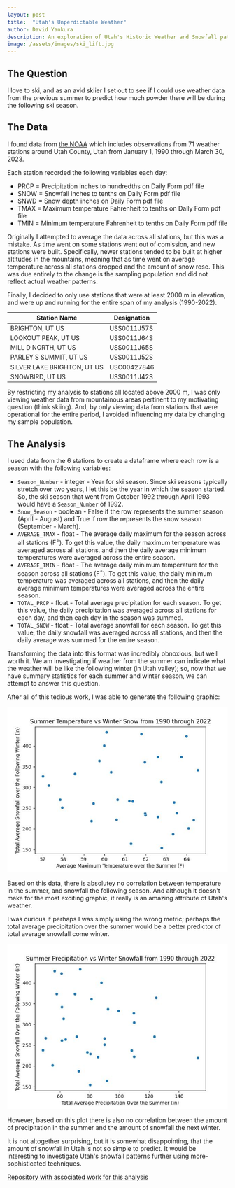 ```yaml
---
layout: post
title:  "Utah's Unperdictable Weather"
author: David Yankura
description: An exploration of Utah's Historic Weather and Snowfall patterns. 
image: /assets/images/ski_lift.jpg
---
```



<!-- Create a graphic that tells a coherent story with data.  Often the story can be the answer to the main question you had in mind when you were first motivated to collect your data.  Your story need not be amazingly interesting.  It should, however, be complete and straightforward. 
You may create up to two graphics if it an additional graphic is absolutely necessary to sufficient convey your story.  
You can create a dashboard to help tell your story, but you should still have a static graphic that is representative and tells the complete story, if only about a part of your data.  
The graphic should be (mostly) self-contained and viewers should be able to understand the story from the graphic alone.  
Create a blog post that:
    summarizes your entire project (from data collection to now 1-2 paragraphs),
    summarizes your data story (1 paragraph)
    shows your graphic
    has a link to the github repository(s) that contain(s) all the work associated with your project(s) 
Your graphic and blog post will be graded based on:
    Visual aesthetics
    Graphic suitability
    Completeness of story
    Meeting the posted guidelines
You will be ALSO be graded for your entire blog:
    Your blog should be something that you would be able to share with prospective employers 
    Your blog should have a name that is not related to a single assignment or class
    Your blog picture / title / description should not be the default
    Your blog should have a place for readers to leave comments
    Your blog should have an informative "about me"  -->

## The Question

I love to ski, and as an avid skiier I set out to see if I could use weather data from the previous summer to predict how much powder there will be during the following ski season. 


## The Data 

I found data from <a href="https://www.ncdc.noaa.gov/cdo-web/search">the NOAA</a> which includes observations from 71 weather stations around Utah County, Utah from January 1, 1990 through March 30, 2023. 

Each station recorded the following variables each day: 
- PRCP = Precipitation inches to hundredths on Daily Form pdf file
- SNOW = Snowfall inches to tenths on Daily Form pdf file
- SNWD = Snow depth inches on Daily Form pdf file
- TMAX = Maximum temperature Fahrenheit to tenths on Daily Form pdf file
- TMIN = Minimum temperature Fahrenheit to tenths on Daily Form pdf file

Originally I attempted to average the data across all stations, but this was a mistake. As time went on some stations went out of comission, and new stations were built. Specifically, newer stations tended to be built at higher altitudes in the mountains, meaning that as time went on average temperature across all stations dropped and the amount of snow rose. This was due entirely to the change is the sampling population and did not reflect actual weather patterns. 

Finally, I decided to only use stations that were at least 2000 m in elevation, and were up and running for the entire span of my analysis (1990-2022). 

| Station Name                | Designation |
| --------------------------- | ----------- |
| BRIGHTON, UT US             | USS0011J57S |
| LOOKOUT PEAK, UT US         | USS0011J64S |
| MILL D NORTH, UT US         | USS0011J65S |
| PARLEY S SUMMIT, UT US      | USS0011J52S |
| SILVER LAKE BRIGHTON, UT US | USC00427846 |
| SNOWBIRD, UT US             | USS0011J42S |

By restricting my analysis to stations all located above 2000 m, I was only viewing weather data from mountainous areas pertinent to my motivating question (think skiing). And, by only viewing data from stations that were operational for the entire period, I avoided influencing my data by changing my sample population. 

## The Analysis 

<!-- talk about how you transformed data -->
I used data from the 6 stations to create a dataframe where each row is a season with the following variables: 
- `Season_Number` - integer - Year for ski season. Since ski seasons typically stretch over two years, I let this be the year in which the season started. So, the ski season that went from October 1992 through April 1993 would have a `Season_Number` of 1992. 
- `Snow_Season` - boolean - False if the row represents the summer season (April - August) and True if row the represents the snow season (September - March). 
- `AVERAGE_TMAX` - float - The average daily maximum for the season across all stations (F$^\circ$). To get this value, the daily maximum temperature was averaged across all stations, and then the daily average minimum temperatures were averaged across the entire season. 
- `AVERAGE_TMIN` - float - The average daily minimum temperature for the season across all stations (F$^\circ$). To get this value, the daily minimum temperature was averaged across all stations, and then the daily average minimum temperatures were averaged across the entire season. 
- `TOTAL_PRCP` - float - Total average precipitation for each season. To get this value, the daily precipitation was averaged across all stations for each day, and then each day in the season was summed. 
- `TOTAL_SNOW` - float - Total average snowfall for each season. To get this value, the daily snowfall was averaged across all stations, and then the daily average was summed for the entire season. 

Transforming the data into this format was incredibly obnoxious, but well worth it. We am investigating if weather from the summer can indicate what the weather will be like the following winter (in Utah valley); so, now that we have summary statistics for each summer and winter season, we can attempt to answer this question. 

<!-- talk about what you found from your transformed data -->
After all of this tedious work, I was able to generate the following graphic: 

![Summer Temperature vs Winter Snow from 1990 through 2022](https://raw.githubusercontent.com/blacksaab/my386blog/main/assets/images/Post_3c/Plot_Main.jpg)

Based on this data, there is absolutey no correlation between temperature in the summer, and snowfall the following season. And although it doesn't make for the most exciting graphic, it really is an amazing attribute of Utah's weather. 

I was curious if perhaps I was simply using the wrong metric; perhaps the total average precipitation over the summer would be a better predictor of total average snowfall come winter. 

![Summer Precipitation vs Winter Snowfall from 1990 through 2022](https://raw.githubusercontent.com/blacksaab/my386blog/main/assets/images/Post_3c/Side_Fig.jpg)

However, based on this plot there is also no correlation between the amount of precipitation in the summer and the amount of snowfall the next winter. 

It is not altogether surprising, but it is somewhat disappointing, that the amount of snowfall in Utah is not so simple to predict. It would be interesting to investigate Utah's snowfall patterns further using more-sophisticated techniques. 

<a href="https://github.com/blacksaab/my386blog">Repository with associated work for this analysis</a>

<!-- ![Snowfall from 1990 through 2022](https://raw.githubusercontent.com/blacksaab/my386blog/main/assets/images/Post_3c/third_fig.jpg) -->



